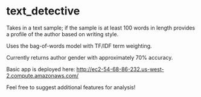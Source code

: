 text_detective
==============

Takes in a text sample; if the sample is at least 100 words in length provides a profile of the author based on writing style. 

Uses the bag-of-words model with TF/IDF term weighting. 

Currently returns author gender with approximately 70% accuracy.

Basic app is deployed here: http://ec2-54-68-86-232.us-west-2.compute.amazonaws.com/

Feel free to suggest additional features for analysis!

